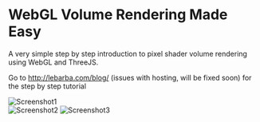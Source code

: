 WebGL Volume Rendering Made Easy
====================
A very simple step by step introduction to pixel shader volume rendering using WebGL and ThreeJS.

Go to  http://lebarba.com/blog/ (issues with hosting, will be fixed soon) for the step by step tutorial


![Screenshot1](https://raw.githubusercontent.com/lebarba/WebGLVolumeRendering/master/Web/img/Bonsai.jpg)    
![Screenshot2](https://raw.githubusercontent.com/lebarba/WebGLVolumeRendering/master/Web/img/Foot.jpg)    ![Screenshot3](https://raw.githubusercontent.com/lebarba/WebGLVolumeRendering/master/Web/img/Teapot.jpg)    



